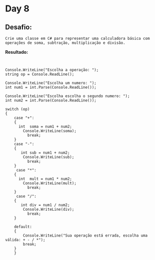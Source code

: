 # Day 8

## Desafio:

	Crie uma classe em C# para representar uma calculadora básica com operações de soma, subtração, multiplicação e divisão.

**Resultado:**


```cshap


Console.WriteLine("Escolha a operação: ");
string op = Console.ReadLine();

Console.WriteLine("Escolha um numero: ");
int num1 = int.Parse(Console.ReadLine());

Console.WriteLine("Escolha escolha o segundo numero: ");
int num2 = int.Parse(Console.ReadLine());

switch (op)
{
    case "+":
    {
      int  soma = num1 + num2;
        Console.WriteLine(soma);
          break;
    }
    case "-":
    {
       int sub = num1 + num2;
        Console.WriteLine(sub);
          break;
    }
     case "*":
    {
      int  mult = num1 * num2;
        Console.WriteLine(mult);
          break;
    }
     case "/":
    {
       int div = num1 / num2;
        Console.WriteLine(div);
          break;
    }
    
    default:
    {
        Console.WriteLine("Sua operação está errada, escolha uma válida: + - / *");
        break;
    }
    }

